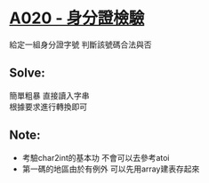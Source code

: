 # [A020 - 身分證檢驗](https://zerojudge.tw/ShowProblem?problemid=a020)

給定一組身分證字號 判斷該號碼合法與否

## Solve:
簡單粗暴 直接讀入字串  
根據要求進行轉換即可

## Note:
- 考驗char2int的基本功 不會可以去參考atoi
- 第一碼的地區由於有例外 可以先用array建表存起來